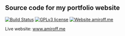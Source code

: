 ## Source code for my portfolio website
[![Build Status](https://travis-ci.com/amiroff157/my-website.svg?token=s95FA7ULRqz2Lk9y2iru&branch=master)](https://travis-ci.com/amiroff157/my-website)
[![GPLv3 license](https://img.shields.io/badge/License-GPLv3-blue.svg)](https://github.com/ameer157/my-website/blob/master/LICENSE)
[![Website amiroff.me](https://img.shields.io/website-up-down-green-red/https/amiroff.me.svg)](https://www.amiroff.me/)

Live website: www.amiroff.me
